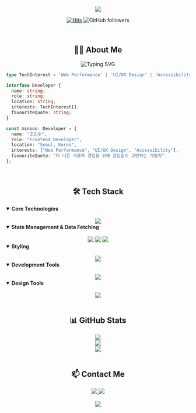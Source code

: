 <div align="center">
  <img src="https://capsule-render.vercel.app/api?type=waving&color=gradient&customColorList=0,2,2,5,30&height=300&section=header&text=Frontend%20Developer&fontSize=90&animation=fadeIn&desc=Minsoo%20Cho&descSize=30&descAlign=80&descAlignY=70" />

  [![Hits](https://hits.seeyoufarm.com/api/count/incr/badge.svg?url=https%3A%2F%2Fgithub.com%2Ferinmzo&count_bg=%23C83DCE&title_bg=%23555555&icon=&icon_color=%23E7E7E7&title=hits&edge_flat=false)](https://hits.seeyoufarm.com) 
  ![GitHub followers](https://img.shields.io/github/followers/erinmzo?style=flat&color=C83DCE)
</div>

<br />

<h2 align="center">👨‍💻 About Me</h2>

<div align="center">
  <img src="https://readme-typing-svg.demolab.com?font=Fira+Code&pause=1000&color=C83DCE&center=true&vCenter=true&random=false&width=500&lines=Frontend+Developer;Always+Learning+New+Things" alt="Typing SVG" />
</div>

```typescript
type TechInterest = 'Web Performance' | 'UI/UX Design' | 'Accessibility';

interface Developer {
  name: string;
  role: string;
  location: string;
  interests: TechInterest[];
  favouriteQuote: string;
}

const minsoo: Developer = {
  name: "조민수",
  role: "Frontend Developer",
  location: "Seoul, Korea",
  interests: ["Web Performance", "UI/UX Design", "Accessibility"],
  favouriteQuote: "더 나은 사용자 경험을 위해 끊임없이 고민하는 개발자"
};
```

<br/>

<h2 align="center">🛠 Tech Stack</h2>

<details open>
<summary><b>Core Technologies</b></summary>
<br/>
<div align="center">
  <img src="https://skillicons.dev/icons?i=ts,js,react,nextjs&theme=light" />
</div>
</details>

<details open>
<summary><b>State Management & Data Fetching</b></summary>
<br/>
<div align="center">
  <img src="https://img.shields.io/badge/zustand-402A24?style=for-the-badge&labelColor=402A24&logo=data:image/svg+xml;base64,PHN2ZyB4bWxucz0iaHR0cDovL3d3dy53My5vcmcvMjAwMC9zdmciIHdpZHRoPSI0MCIgaGVpZ2h0PSI0MCIgdmlld0JveD0iMCAwIDQwIDQwIj48L3N2Zz4=" />
  <img src="https://img.shields.io/badge/redux-764ABC?style=for-the-badge&logo=redux&logoColor=white&labelColor=764ABC" />
  <img src="https://img.shields.io/badge/react%20query-FF4154?style=for-the-badge&logo=reactquery&logoColor=white&labelColor=FF4154" />
</div>
</details>

<details open>
<summary><b>Styling</b></summary>
<br/>
<div align="center">
  <img src="https://skillicons.dev/icons?i=tailwind,css,styledcomponents&theme=light" />
</div>
</details>

<details open>
<summary><b>Development Tools</b></summary>
<br/>
<div align="center">
  <img src="https://skillicons.dev/icons?i=git,vercel,supabase&theme=light" />
</div>
</details>

<details open>
<summary><b>Design Tools</b></summary>
<br/>
<div align="center">
  <img src="https://skillicons.dev/icons?i=figma,ps,ai,xd&theme=light" />
</div>
</details>

<br/>

<h2 align="center">📊 GitHub Stats</h2>

<div align="center">
  <picture>
    <source 
      srcset="https://github-readme-stats.vercel.app/api?username=erinmzo&show_icons=true&theme=radical&bg_color=00000000&hide_border=true&include_all_commits=true&count_private=true"
      media="(prefers-color-scheme: dark)"
    />
    <img src="https://github-readme-stats.vercel.app/api?username=erinmzo&show_icons=true&theme=buefy&hide_border=true&include_all_commits=true&count_private=true" />
  </picture>
</div>

<div align="center">
  <picture>
    <source
      srcset="https://github-readme-streak-stats.herokuapp.com?user=erinmzo&theme=radical&hide_border=true&background=00000000"
      media="(prefers-color-scheme: dark)"
    />
    <img src="https://github-readme-streak-stats.herokuapp.com?user=erinmzo&theme=buefy&hide_border=true" />
  </picture>
</div>

<div align="center">
  <picture>
    <source
      srcset="https://github-readme-stats.vercel.app/api/top-langs/?username=erinmzo&theme=radical&bg_color=00000000&hide_border=true&include_all_commits=true&count_private=true&layout=compact"
      media="(prefers-color-scheme: dark)"
    />
    <img src="https://github-readme-stats.vercel.app/api/top-langs/?username=erinmzo&theme=buefy&hide_border=true&include_all_commits=true&count_private=true&layout=compact" />
  </picture>
</div>

<br/>

<h2 align="center">📫 Contact Me</h2>

<div align="center">
  <a href="mailto:textign@gmail.com">
    <img src="https://img.shields.io/badge/Gmail-D14836?style=for-the-badge&logo=gmail&logoColor=white&labelColor=D14836" />
  </a>
  <a href="mailto:zomins@naver.com">
    <img src="https://img.shields.io/badge/Naver-03C75A?style=for-the-badge&logo=naver&logoColor=white&labelColor=03C75A" />
  </a>
</div>

<br/>

<div align="center">
  <img src="https://capsule-render.vercel.app/api?type=waving&color=gradient&customColorList=0,2,2,5,30&height=200&section=footer&text=Let's%20Work%20Together!&fontSize=50&animation=fadeIn&desc=💌%20mail%20to%20textign@gmail.com&descSize=20&descAlign=70&descAlignY=70" />
</div>
